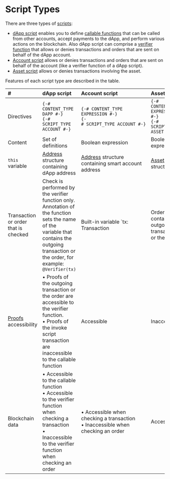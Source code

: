 # Script Types

There are three types of [scripts](/en/ride/script/):

* [dApp script](/en/ride/script/script-types/dapp-script) enables you to define [сallable functions](/en/ride/functions/callable-function) that can be called from other accounts, accept payments to the dApp, and perform various actions on the blockchain. Also dApp script can comprise a [verifier function](/en/ride/functions/verifier-function) that allows or denies transactions and orders that are sent on behalf of the dApp account.
* [Account script](/en/ride/script/script-types/account-script) allows or denies transactions and orders that are sent on behalf of the account (like a verifier function of a dApp script).
* [Asset script](/en/ride/script/script-types/asset-script) allows or denies transactions involving the asset.

Features of each script type are described in the table.

| # | dApp script | Account script | Asset script |
| :--- | :--- | :--- | :--- |
| Directives | `{-# CONTENT_TYPE DAPP #-}`<br>`{-# SCRIPT_TYPE ACCOUNT #-}` | `{-# CONTENT_TYPE EXPRESSION #-}`<br>`{-# SCRIPT_TYPE ACCOUNT #-}` | `{-# CONTENT_TYPE EXPRESSION #-}`<br>`{-# SCRIPT_TYPE ASSET #-}` |
| Content | Set of definitions | Boolean expression | Boolean expression |
| `this` variable | [Address](/en/ride/structures/common-structures/address) structure containing dApp address | [Address](/en/ride/structures/common-structures/address) structure containing smart account address | [Asset](/en/ride/structures/common-structures/asset) structure |
| Transaction or order that is checked | Check is performed by the verifier function only. Annotation of the function sets the name of the variable that contains the outgoing transaction or the order, for example: `@Verifier(tx)` | Built-in variable `tx: Transaction|Order` contains the outgoing transaction or the order | Build-in variable `tx:`&nbsp;`Transaction` contains the transaction involving the asset.<br>Order check is not supported |
| [Proofs](/en/blockchain/transaction/transaction-proof) accessibility | • Proofs of the outgoing transaction or the order are accessible to the verifier function.<br>• Proofs of the invoke script transaction are inaccessible to the callable function | Accessible | Inaccessible |
| Blockchain data | • Accessible to the callable function<br>• Accessible to the verifier function when checking a transaction<br>• Inaccessible to the verifier function when checking an order | • Accessible when checking a transaction<br>• Inaccessible when checking an order | Accessible |
